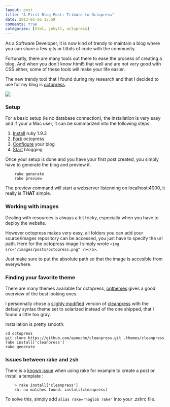 ```yaml
---
layout: post
title: "A First Blog Post: Tribute to Octopress"
date: 2013-05-26 15:59
comments: true
categories: [html, jekyll, octopress]
---
```


As a Software Developer, it is now kind of trendy to maintain a blog where you can share a few gits or titbits of code with the community.

Fortunatly, there are many tools out there to ease the process of creating a blog. And when you don't know html5 that well and are not very good with CSS either, some of these tools will make your life easier.

The new trendy tool that I found during my research and that I decided to use for my blog is <a href="http://octopress.org/">octopress</a>.

<a href="http://octopress.org/"><img src="/images/posts/octopress.png" /></a>

<h3>Setup</h3>

For a basic setup (ie no database connection), the installation is very easy and if your a Mac user, it can be summarized into the following steps:

<ol>
	<li><a href="http://octopress.org/docs/setup/rvm/">Install</a> ruby 1.9.3</li>
	<li><a href="https://github.com/imathis/octopress">Fork</a> octopress</li>
	<li><a href="http://octopress.org/docs/configuring/">Configure</a> your blog</li>
	<li><a href="http://octopress.org/docs/blogging/">Start</a> blogging</li>
</ol>

Once your setup is done and you have your first post created, you simply have to generate the blog and preview it.

```
	rake generate
	rake preview
```

The preview command will start a webserver listenning on localhost:4000, it really is <b>THAT</b> simple.

<h3>Working with images</h3>

Dealing with resources is always a bit tricky, especially when you have to deploy the website.

However octopress makes very easy, all folders you can add your source/images repository can be accessed, you just have to specify the url path. Here for the octopress image I simply wrote `<img src="/images/posts/octopress.png" /></a>`.

Just make sure to put the absolute path so that the image is accesible from everywhere.

<h3>Finding your favorite theme</h3>

There are many themes available for octopress, <a href="http://opthemes.com/">opthemes</a> gives a good overview of the best looking ones.

I personnally chose a <a href="https://github.com/apouche/cleanpress?source=c">slighly modified</a> version of <a href="http://carmo.org.uk/">cleanpress</a> with the defauly syntax theme set to solarized instead of the one shipped, that I found a little too gray.

Installation is pretty smooth:

```[bash]
cd octopress
git clone https://github.com/apouche/cleanpress.git .themes/cleanpress
rake install['cleanpress']
rake generate
```

<h3>Issues between rake and zsh</h3>

There is a <a href="https://github.com/robbyrussell/oh-my-zsh/issues/433">known issue</a> when using rake for example to create a post or install a template  :

```
	> rake install['cleanpress']
	sh: no matches found: install[cleanpress]
```

To solve this, simply add `alias rake='noglob rake'` into your .zshrc file.

